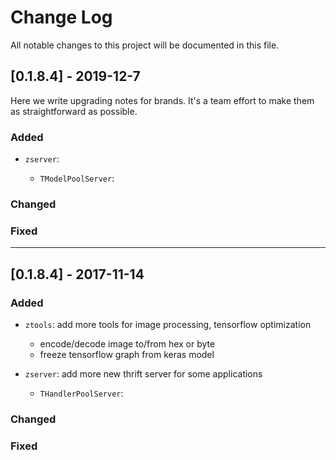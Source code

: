 
# Change Log

All notable changes to this project will be documented in this file.
  
## [0.1.8.4] - 2019-12-7
 
Here we write upgrading notes for brands. It's a team effort to make them as
straightforward as possible.
 
### Added

- `zserver`: 

    - `TModelPoolServer`:

### Changed

### Fixed


---
## [0.1.8.4] - 2017-11-14

### Added

- `ztools`: 
add more tools for image processing, tensorflow optimization

    - encode/decode image to/from hex or byte
    - freeze tensorflow graph from keras model

- `zserver`: 
add more new thrift server for some applications
    
    - `THandlerPoolServer`: 


### Changed

### Fixed
